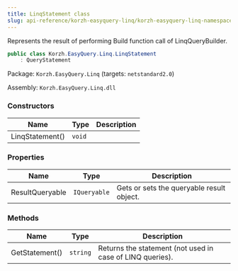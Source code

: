 ```yaml
---
title: LinqStatement class
slug: api-reference/korzh-easyquery-linq/korzh-easyquery-linq-namespace/linqstatement-class
---
```



Represents the result of performing Build function call of LinqQueryBuilder.
```csharp
public class Korzh.EasyQuery.Linq.LinqStatement
    : QueryStatement

```
Package: `Korzh.EasyQuery.Linq` (targets: `netstandard2.0`)

Assembly: `Korzh.EasyQuery.Linq.dll`

### Constructors

| Name | Type | Description | 
| --- | --- | --- | 
| LinqStatement() | `void` |  | 


### Properties

| Name | Type | Description | 
| --- | --- | --- | 
| ResultQueryable | `IQueryable` | Gets or sets the queryable result object. | 


### Methods

| Name | Type | Description | 
| --- | --- | --- | 
| GetStatement() | `string` | Returns the statement (not used in case of LINQ queries). |